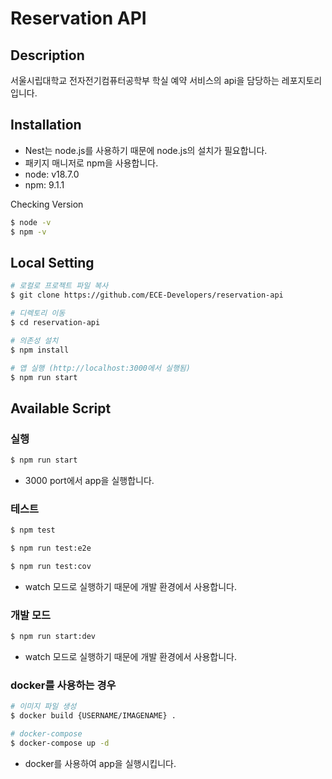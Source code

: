 # Reservation API

## Description

서울시립대학교 전자전기컴퓨터공학부 학실 예약 서비스의 api을 담당하는 레포지토리입니다.

## Installation

- Nest는 node.js를 사용하기 때문에 node.js의 설치가 필요합니다.
- 패키지 매니저로 npm을 사용합니다.
- node: v18.7.0
- npm: 9.1.1

Checking Version
```bash
$ node -v
$ npm -v
```

## Local Setting
```bash
# 로컬로 프로젝트 파일 복사
$ git clone https://github.com/ECE-Developers/reservation-api

# 디렉토리 이동
$ cd reservation-api

# 의존성 설치
$ npm install 

# 앱 실행 (http://localhost:3000에서 실행됨)
$ npm run start
```

## Available Script

### 실행

```bash
$ npm run start
```

- 3000 port에서 app을 실행합니다.

### 테스트

```bash
$ npm test

$ npm run test:e2e

$ npm run test:cov
```

- watch 모드로 실행하기 때문에 개발 환경에서 사용합니다.

### 개발 모드

```bash
$ npm run start:dev
```

- watch 모드로 실행하기 때문에 개발 환경에서 사용합니다.

### docker를 사용하는 경우

```bash
# 이미지 파일 생성
$ docker build {USERNAME/IMAGENAME} .

# docker-compose
$ docker-compose up -d
```

- docker를 사용하여 app을 실행시킵니다.
